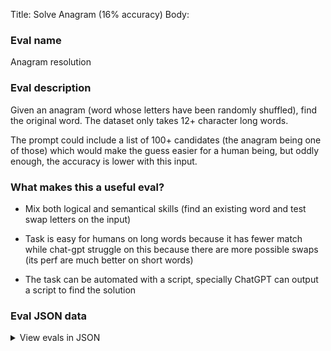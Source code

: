 Title: Solve Anagram (16% accuracy)
Body:

### Eval name

Anagram resolution

### Eval description

Given an anagram (word whose letters have been randomly shuffled), find the original word. The dataset only takes 12+
character long words.

The prompt could include a list of 100+ candidates (the anagram being one of those) which would make the guess easier
for a human being, but oddly enough, the accuracy is lower with this input.

### What makes this a useful eval?

- Mix both logical and semantical skills (find an existing word and test swap letters on the input)

- Task is easy for humans on long words because it has fewer match while chat-gpt struggle on this because there are more
  possible swaps (its perf are much better on short words)

- The task can be automated with a script, specially ChatGPT can output a script to find the solution

### Eval JSON data

<details>

  <summary>View evals in JSON</summary>

### Eval

  ```jsonl

  {"input":[{"role":"system","content":"Find the anagram of the input word (output is a single word)"},{"role":"user","content":"aotliibcyauntc"}],"ideal":"accountability"}

{"input":[{"role":"system","content":"Find the anagram of the input word (output is a single word)"},{"role":"user","content":"toetdaicnciar"}],"ideal":"accreditation"}

{"input":[{"role":"system","content":"Find the anagram of the input word (output is a single word)"},{"role":"user","content":"etmsnievahec"}],"ideal":"achievements"}

{"input":[{"role":"system","content":"Find the anagram of the input word (output is a single word)"},{"role":"user","content":"eadlwnekdcog"}],"ideal":"acknowledged"}

{"input":[{"role":"system","content":"Find the anagram of the input word (output is a single word)"},{"role":"user","content":"cnitaiiqouss"}],"ideal":"acquisitions"}

  ```

</details>



